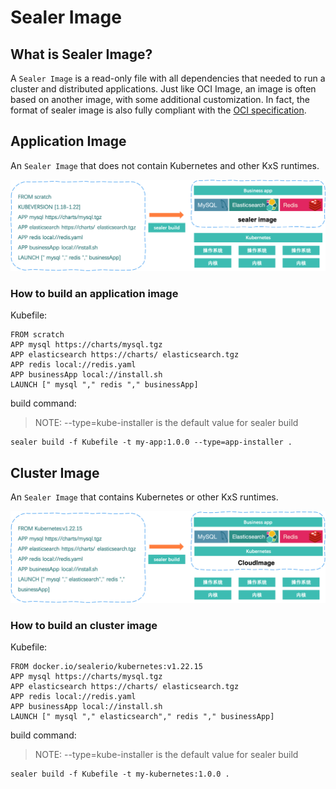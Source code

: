 # Sealer Image

## What is Sealer Image?

A `Sealer Image` is a read-only file with all dependencies that needed to run a cluster and distributed applications.
Just like OCI Image, an image is often based on another image, with some additional customization.
In fact, the format of sealer image is also fully compliant with the [OCI specification](https://github.com/opencontainers).

## Application Image

An `Sealer Image` that does not contain Kubernetes and other KxS runtimes.

![](../../../attachment/images/app-kubefile.png)

### How to build an application image

Kubefile:

```
FROM scratch
APP mysql https://charts/mysql.tgz
APP elasticsearch https://charts/ elasticsearch.tgz
APP redis local://redis.yaml
APP businessApp local://install.sh
LAUNCH [" mysql "," redis "," businessApp]
```

build command:

> NOTE: --type=kube-installer is the default value for sealer build

```
sealer build -f Kubefile -t my-app:1.0.0 --type=app-installer .
```

## Cluster Image

An `Sealer Image` that contains Kubernetes or other KxS runtimes.

![](../../../attachment/images/cluster-kubefile.png)

### How to build an cluster image

Kubefile:

```
FROM docker.io/sealerio/kubernetes:v1.22.15
APP mysql https://charts/mysql.tgz
APP elasticsearch https://charts/ elasticsearch.tgz
APP redis local://redis.yaml
APP businessApp local://install.sh
LAUNCH [" mysql "," elasticsearch"," redis "," businessApp]
```

build command:

> NOTE: --type=kube-installer is the default value for sealer build

```
sealer build -f Kubefile -t my-kubernetes:1.0.0 .
```
